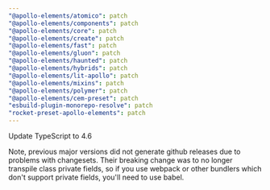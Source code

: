```yaml
---
"@apollo-elements/atomico": patch
"@apollo-elements/components": patch
"@apollo-elements/core": patch
"@apollo-elements/create": patch
"@apollo-elements/fast": patch
"@apollo-elements/gluon": patch
"@apollo-elements/haunted": patch
"@apollo-elements/hybrids": patch
"@apollo-elements/lit-apollo": patch
"@apollo-elements/mixins": patch
"@apollo-elements/polymer": patch
"@apollo-elements/cem-preset": patch
"esbuild-plugin-monorepo-resolve": patch
"rocket-preset-apollo-elements": patch
---
```


Update TypeScript to 4.6

Note, previous major versions did not generate github releases
due to problems with changesets. Their breaking change was to no longer 
transpile class private fields, so if you use webpack or other bundlers
which don't support private fields, you'll need to use babel.
